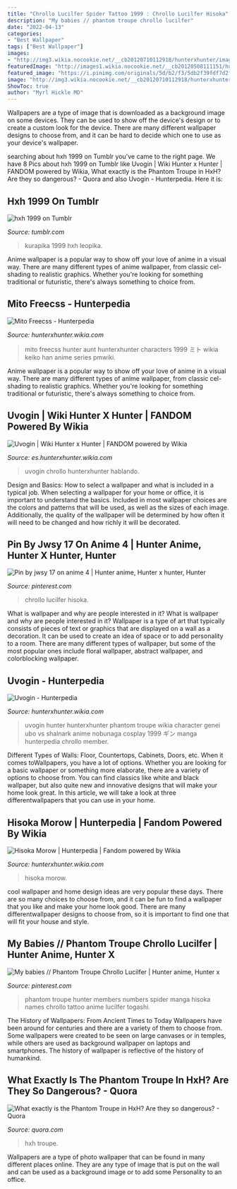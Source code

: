 ```yaml
---
title: "Chrollo Lucilfer Spider Tattoo 1999 : Chrollo Lucilfer Hisoka"
description: "My babies // phantom troupe chrollo lucilfer"
date: "2022-04-13"
categories:
- "Best Wallpaper"
tags: ["Best Wallpaper"]
images:
- "http://img3.wikia.nocookie.net/__cb20120710112918/hunterxhunter/images/3/3b/Genei_ubo.jpg"
featuredImage: "http://images1.wikia.nocookie.net/__cb20120508111151/hunterxhunter/images/0/0e/Aunt_mito_2011.jpg"
featured_image: "https://i.pinimg.com/originals/5d/b2/f3/5db2f39fdf7d2f1fa1105672343ce041.jpg"
image: "http://img3.wikia.nocookie.net/__cb20120710112918/hunterxhunter/images/3/3b/Genei_ubo.jpg"
ShowToc: true
author: "Myrl Hickle MD"
---
```



Wallpapers are a type of image that is downloaded as a background image on some devices. They can be used to show off the device's design or to create a custom look for the device. There are many different wallpaper designs to choose from, and it can be hard to decide which one to use as your device's wallpaper.

	

		
searching about hxh 1999 on Tumblr you've came to the right page. We have 8 Pics about hxh 1999 on Tumblr like Uvogin | Wiki Hunter x Hunter | FANDOM powered by Wikia, What exactly is the Phantom Troupe in HxH? Are they so dangerous? - Quora and also Uvogin - Hunterpedia. Here it is:
		
    
## Hxh 1999 On Tumblr

<img loading=lazy src="https://66.media.tumblr.com/f976368ded9add37a8a7fa9a6e6869ef/tumblr_ph9bjfo7L01tywxxqo1_500.gif" onerror="this.onerror=null;this.src='https://tse1.mm.bing.net/th?id=OIP.gbF-L4JQLpb7EZYBrUNP6wAAAA&amp;pid=15.1';" alt="hxh 1999 on Tumblr">

_Source: tumblr.com_

>kurapika 1999 hxh leopika. 

	

Anime wallpaper is a popular way to show off your love of anime in a visual way. There are many different types of anime wallpaper, from classic cel-shading to realistic graphics. Whether you're looking for something traditional or futuristic, there's always something to choice from.

    
## Mito Freecss - Hunterpedia

<img loading=lazy src="http://images1.wikia.nocookie.net/__cb20120508111151/hunterxhunter/images/0/0e/Aunt_mito_2011.jpg" onerror="this.onerror=null;this.src='https://tse2.mm.bing.net/th?id=OIP.WzQTcDo7IwJNMrmZtTDyHgHaJa&amp;pid=15.1';" alt="Mito Freecss - Hunterpedia">

_Source: hunterxhunter.wikia.com_

>mito freecss hunter aunt hunterxhunter characters 1999 ミト wikia keiko han anime series pmwiki. 

	

Anime wallpaper is a popular way to show off your love of anime in a visual way. There are many different types of anime wallpaper, from classic cel-shading to realistic graphics. Whether you're looking for something traditional or futuristic, there's always something to choice from.

    
## Uvogin | Wiki Hunter X Hunter | FANDOM Powered By Wikia

<img loading=lazy src="https://vignette.wikia.nocookie.net/hunterxhunter/images/8/81/Chrollo_hablando_por_telefono_con_Uvogin.png/revision/latest%3fcb%3d20140530025458%26path-prefix%3des" onerror="this.onerror=null;this.src='https://tse1.mm.bing.net/th?id=OIP.WSbfb_DvXtEnBFX6bKBlEAHaES&amp;pid=15.1';" alt="Uvogin | Wiki Hunter x Hunter | FANDOM powered by Wikia">

_Source: es.hunterxhunter.wikia.com_

>uvogin chrollo hunterxhunter hablando. 

	

Design and Basics: How to select a wallpaper and what is included in a typical job.
When selecting a wallpaper for your home or office, it is important to understand the basics. Included in most wallpaper choices are the colors and patterns that will be used, as well as the sizes of each image. Additionally, the quality of the wallpaper will be determined by how often it will need to be changed and how richly it will be decorated.

    
## Pin By Jwsy 17 On Anime 4 | Hunter Anime, Hunter X Hunter, Hunter

<img loading=lazy src="https://i.pinimg.com/originals/5d/b2/f3/5db2f39fdf7d2f1fa1105672343ce041.jpg" onerror="this.onerror=null;this.src='https://tse2.mm.bing.net/th?id=OIP.qBVs4G2orjZFM0VGMtjgRwHaFr&amp;pid=15.1';" alt="Pin by jwsy 17 on anime 4 | Hunter anime, Hunter x hunter, Hunter">

_Source: pinterest.com_

>chrollo lucilfer hisoka. 

	

What is wallpaper and why are people interested in it?
What is wallpaper and why are people interested in it?
Wallpaper is a type of art that typically consists of pieces of text or graphics that are displayed on a wall as a decoration. It can be used to create an idea of space or to add personality to a room. There are many different types of wallpaper, but some of the most popular ones include floral wallpaper, abstract wallpaper, and colorblocking wallpaper.

    
## Uvogin - Hunterpedia

<img loading=lazy src="http://img3.wikia.nocookie.net/__cb20120710112918/hunterxhunter/images/3/3b/Genei_ubo.jpg" onerror="this.onerror=null;this.src='https://tse4.mm.bing.net/th?id=OIP.oSeBvKWh-vjjSFzeDXuVRwHaEz&amp;pid=15.1';" alt="Uvogin - Hunterpedia">

_Source: hunterxhunter.wikia.com_

>uvogin hunter hunterxhunter phantom troupe wikia character genei ubo vs shalnark anime nobunaga cosplay 1999 ギン manga hunterpedia chrollo member. 

	

Different Types of Walls: Floor, Countertops, Cabinets, Doors, etc.
When it comes toWallpapers, you have a lot of options. Whether you are looking for a basic wallpaper or something more elaborate, there are a variety of options to choose from. You can find classics like white and black wallpaper, but also quite new and innovative designs that will make your home look great. In this article, we will take a look at three differentwallpapers that you can use in your home.

    
## Hisoka Morow | Hunterpedia | Fandom Powered By Wikia

<img loading=lazy src="http://vignette1.wikia.nocookie.net/hunterxhunter/images/6/67/Hisoka_PR_Movie.png/revision/latest?cb=20121110063929" onerror="this.onerror=null;this.src='https://tse2.mm.bing.net/th?id=OIP.9kG6Q4TZgcaOHEg1h-iJwgAAAA&amp;pid=15.1';" alt="Hisoka Morow | Hunterpedia | Fandom powered by Wikia">

_Source: hunterxhunter.wikia.com_

>hisoka morow. 

	

cool wallpaper and home design ideas are very popular these days. There are so many choices to choose from, and it can be fun to find a wallpaper that you like and make your home look good. There are many differentwallpaper designs to choose from, so it is important to find one that will fit your house and style.

    
## My Babies // Phantom Troupe Chrollo Lucilfer | Hunter Anime, Hunter X

<img loading=lazy src="https://i.pinimg.com/736x/2b/e5/3e/2be53e41595b34c78373a56bb6ef7f33.jpg" onerror="this.onerror=null;this.src='https://tse2.mm.bing.net/th?id=OIP.wO5SOPOsnX0wD1Hf5sXksAHaJW&amp;pid=15.1';" alt="My babies // Phantom Troupe Chrollo Lucilfer | Hunter anime, Hunter x">

_Source: pinterest.com_

>phantom troupe hunter members numbers spider manga hisoka names chrollo tattoo anime lucilfer togashi. 

	

The History of Wallpapers: From Ancient Times to Today
Wallpapers have been around for centuries and there are a variety of them to choose from. Some wallpapers were created to be seen on large canvases or in temples, while others are used as background wallpaper on laptops and smartphones. The history of wallpaper is reflective of the history of humankind.

    
## What Exactly Is The Phantom Troupe In HxH? Are They So Dangerous? - Quora

<img loading=lazy src="https://qph.fs.quoracdn.net/main-qimg-1ed724eab14da3efdf1e5ccfc1e90330" onerror="this.onerror=null;this.src='https://tse1.mm.bing.net/th?id=OIP.Htck6rFNo-_fHlzPwekDMAHaFF&amp;pid=15.1';" alt="What exactly is the Phantom Troupe in HxH? Are they so dangerous? - Quora">

_Source: quora.com_

>hxh troupe. 

	



Wallpapers are a type of photo wallpaper that can be found in many different places online. They are any type of image that is put on the wall and can be used as a background image or to add some Personality to an office.

